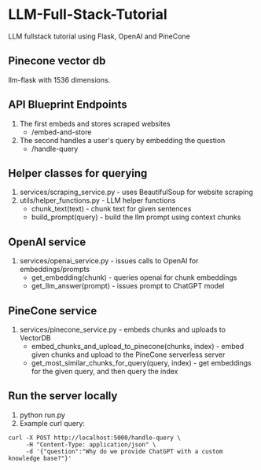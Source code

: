 # LLM-Full-Stack-Tutorial
LLM fullstack tutorial using Flask, OpenAI and PineCone

## Pinecone vector db
llm-flask with 1536 dimensions.

## API Blueprint Endpoints
1. The first embeds and stores scraped websites
    * <url>/embed-and-store
2. The second handles a user's query by embedding the question
    * <url>/handle-query

## Helper classes for querying
1. services/scraping_service.py - uses BeautifulSoup for website scraping
2. utils/helper_functions.py - LLM helper functions
    * chunk_text(text) - chunk text for given sentences
    * build_prompt(query) - build the llm prompt using context chunks

## OpenAI service 
1. services/openai_service.py - issues calls to OpenAI for embeddings/prompts
    * get_embedding(chunk) - queries openai for chunk embeddings
    * get_llm_answer(prompt) - issues prompt to ChatGPT model

## PineCone service
1. services/pinecone_service.py - embeds chunks and uploads to VectorDB
    * embed_chunks_and_upload_to_pinecone(chunks, index) - embed given chunks and upload to the PineCone serverless server
    * get_most_similar_chunks_for_query(query, index) - get embeddings for the given query, and then query the index

## Run the server locally
1. python run.py
2. Example curl query:
```
curl -X POST http://localhost:5000/handle-query \
     -H "Content-Type: application/json" \
     -d '{"question":"Why do we provide ChatGPT with a custom knowledge base?"}'
```
